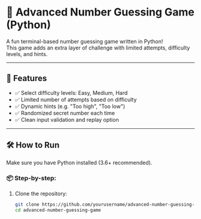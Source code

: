 
# 🎯 Advanced Number Guessing Game (Python)

A fun terminal-based number guessing game written in Python!  
This game adds an extra layer of challenge with limited attempts, difficulty levels, and hints.

---

## 🚀 Features

- ✅ Select difficulty levels: Easy, Medium, Hard
- ✅ Limited number of attempts based on difficulty
- ✅ Dynamic hints (e.g. "Too high", "Too low")
- ✅ Randomized secret number each time
- ✅ Clean input validation and replay option

---

## 🛠 How to Run

Make sure you have Python installed (3.6+ recommended).

### 📦 Step-by-step:

1. Clone the repository:
   ```bash
   git clone https://github.com/yourusername/advanced-number-guessing-game.git
   cd advanced-number-guessing-game
